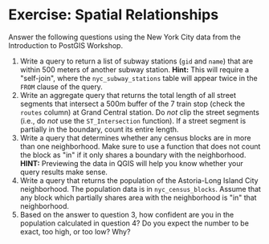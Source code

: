# Exercise: Spatial Relationships

Answer the following questions using the New York City data from the Introduction to PostGIS Workshop.

1. Write a query to return a list of subway stations (`gid` and `name`) that are within 500 meters of another subway station. **Hint:** This will require a "self-join", where the `nyc_subway_stations` table will appear twice in the `FROM` clause of the query.
2. Write an aggregate query that returns the total length of all street segments that intersect a 500m buffer of the 7 train stop (check the `routes` column) at Grand Central station. Do *not* clip the street segments (i.e., do *not* use the `ST_Intersection` function). If a street segment is partially in the boundary, count its entire length.
3. Write a query that determines whether any census blocks are in more than one neighborhood. Make sure to use a function that does not count the block as "in" if it only shares a boundary with the neighborhood. **HINT:** Previewing the data in QGIS will help you know whether your query results make sense.
4. Write a query that returns the population of the Astoria-Long Island City neighborhood. The population data is in `nyc_census_blocks`. Assume that any block which partially shares area with the neighborhood is "in" that neighborhood.
5. Based on the answer to question 3, how confident are you in the population calculated in question 4? Do you expect the number to be exact, too high, or too low? Why?

